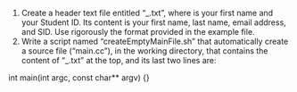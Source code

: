 1. Create a header text file entitled “<Firstname>_<SID>.txt”, where <Firstname> is your
first name and <SID> your Student ID. Its content is your first name, last name, email
address, and SID. Use rigorously the format provided in the example file.
2. Write a script named “createEmptyMainFile.sh” that automatically create a source file
(“main.cc”), in the working directory, that contains the content of
“<Firstname>_<SID>.txt” at the top, and its last two lines are:

int main(int argc, const char** argv)
{}
